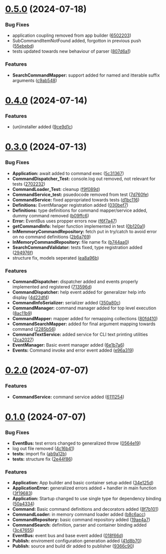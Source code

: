 # [0.5.0](https://github.com/JannickOste/StevenCLI/compare/v0.4.0...v0.5.0) (2024-07-18)


### Bug Fixes

* application coupling removed from app builder ([6502203](https://github.com/JannickOste/StevenCLI/commit/65022035c65d7890eb00a111dd4e55a10f396f10))
* SubCommandItemNotFound added, forgotton in previous push ([55ebebd](https://github.com/JannickOste/StevenCLI/commit/55ebebdb0bcd090b26aaa6ee8b7cef448a1ba83c))
* tests updated towards new behaviour of parser ([807d6a1](https://github.com/JannickOste/StevenCLI/commit/807d6a19932f33f186e6fde36bb4fd8764199c5a))


### Features

* **SearchCommandMapper:** support added for named and itterable suffix arguments ([c9ab548](https://github.com/JannickOste/StevenCLI/commit/c9ab548af5f805583117604c58e020b4f34a4696))

# [0.4.0](https://github.com/JannickOste/StevenCLI/compare/v0.3.0...v0.4.0) (2024-07-14)


### Features

* (un)installer added ([9ce9d1c](https://github.com/JannickOste/StevenCLI/commit/9ce9d1cf9bd890e9f840864d1f99487087638186))

# [0.3.0](https://github.com/JannickOste/StevenCLI/compare/v0.2.0...v0.3.0) (2024-07-13)


### Bug Fixes

* **Application:** await added to command exec ([5c31367](https://github.com/JannickOste/StevenCLI/commit/5c313677f6df0c200856992dc552eab19eef438b))
* **CommandDispatcher_Test:** console.log out removed, not relevant for tests ([2702232](https://github.com/JannickOste/StevenCLI/commit/270223235cf2bc87d5d9af1071ddabb6893f046d))
* **CommandLoader_Test:** cleanup ([f9f089d](https://github.com/JannickOste/StevenCLI/commit/f9f089dce6899f655ae86d733f698a817ba49c62))
* **CommandService_test:** psuedocode removed from test ([7d760fe](https://github.com/JannickOste/StevenCLI/commit/7d760fe20e018504f8d8191adcf8849d7aea6645))
* **CommandService:** fixed appropriated towards tests ([d1bc116](https://github.com/JannickOste/StevenCLI/commit/d1bc116cfb140c8307ba1b5cd50da8bb7560fd8c))
* **Definitions:** EventManager registration added ([030bef7](https://github.com/JannickOste/StevenCLI/commit/030bef734be606405793700f8fc4d1c4a2236623))
* **Definitions:** type definitions for command mapper/service added, dummy command removed ([b09ffc6](https://github.com/JannickOste/StevenCLI/commit/b09ffc60b797716d84cf36721aeb05f2e75ffdef))
* **Error:** EventBus uses propper errors now ([f6f7a47](https://github.com/JannickOste/StevenCLI/commit/f6f7a4714eb23eb1421ecddbb5a9a933f59dc3d9))
* **getCommandInfo:** helper function implemented in test ([0b120a1](https://github.com/JannickOste/StevenCLI/commit/0b120a1e73076c8280b25bbaac6d64f0bb2fb163))
* **InMemmoryCommandRepository:** fetch put in try/catch to avoid error on no command definitions ([2b6a769](https://github.com/JannickOste/StevenCLI/commit/2b6a7693f127021dc3ac7a6d2937e3a30c96ce07))
* **InMemoryCommandRepository:** file name fix ([b744aa0](https://github.com/JannickOste/StevenCLI/commit/b744aa0812acdc418a7f6d0fa609f8899684f145))
* **SearchCommandValidator:** tests fixed, type registration added ([294976f](https://github.com/JannickOste/StevenCLI/commit/294976f7312103b3aa7b68a24f865915b0e37343))
* structure fix, models seperated ([ea8a96b](https://github.com/JannickOste/StevenCLI/commit/ea8a96bccf654e258b6e6a703668b205a5379478))


### Features

* **CommandDispatcher:** dispatcher added and events properly implemented and registered ([713596d](https://github.com/JannickOste/StevenCLI/commit/713596d62c9d5f02c64379843d7ba7a2bef116b6))
* **CommandDispatcher:** help event added for generalizer help info display ([4d22df4](https://github.com/JannickOste/StevenCLI/commit/4d22df44ad281d81656a58c5fea1e7c63ead57e7))
* **CommandInfoSerializer:** serializer added ([350a80c](https://github.com/JannickOste/StevenCLI/commit/350a80c157e06010094ab683b1fc18bac92500d0))
* **CommandManager:** command manager added for top level execution ([8ac11b9](https://github.com/JannickOste/StevenCLI/commit/8ac11b91b8f215e18be9309481435b9cbfbde5e1))
* **CommandMapper:** mapper added for remapping collections ([80fd410](https://github.com/JannickOste/StevenCLI/commit/80fd4107d4a203b93e7b272f003bf9347cbf28d3))
* **CommandSearchMapper:** added for final argument mapping towards command ([2285b56](https://github.com/JannickOste/StevenCLI/commit/2285b561b04ddf502d7ecd094ca019b8ea0efb99))
* **CommandTextService:** added service for CLI text printing utilities ([2ca2027](https://github.com/JannickOste/StevenCLI/commit/2ca20275afc30bccf92cda9c10fad76cff5ecd73))
* **EventManager:** Basic event manager added ([6e1b7a6](https://github.com/JannickOste/StevenCLI/commit/6e1b7a647e2ffbfa79254d47fa1e60eb0cf967c2))
* **Events:** Command invoke and error event added ([e96a319](https://github.com/JannickOste/StevenCLI/commit/e96a31999bd0c562bcbc00660b368282cc4a6ab3))

# [0.2.0](https://github.com/JannickOste/StevenCLI/compare/v0.1.0...v0.2.0) (2024-07-07)


### Features

* **CommandService:** command service added ([6111254](https://github.com/JannickOste/StevenCLI/commit/6111254456e3b0fe058834fca2e6321e5f50774b))

# [0.1.0](https://github.com/JannickOste/StevenCLI/compare/v0.0.0...v0.1.0) (2024-07-07)


### Bug Fixes

* **EventBus:** test errors changed to generalized throw ([0564e19](https://github.com/JannickOste/StevenCLI/commit/0564e19ad6550d3a6e3afda64035ce45474c39ea))
* log out file removed ([4c16b41](https://github.com/JannickOste/StevenCLI/commit/4c16b41a79a5377831191d5f08a41e66643ff06b))
* **tests:** import fix ([ab9a12b](https://github.com/JannickOste/StevenCLI/commit/ab9a12bfcfa8ce6193c359ee5333df2f5a96135e))
* **tests:** structure fix ([2e44f86](https://github.com/JannickOste/StevenCLI/commit/2e44f8601b376d9388b0217c77c1ec51a598c264))


### Features

* **Application:** App builder and basic container setup added ([34e125d](https://github.com/JannickOste/StevenCLI/commit/34e125da6bea9d89ddfc6030115bf3613e2d4eca))
* **ApplicationError:** generalized errors added + handler in main function ([3f19683](https://github.com/JannickOste/StevenCLI/commit/3f1968351698f09c54e1b9776d74daa41bb26dbf))
* **Application:** Startup changed to use single type for dependency binding ([50a4334](https://github.com/JannickOste/StevenCLI/commit/50a4334698c9933eff9cb0d7780f7ad803bc6ca4))
* **Command:** Basic command definitions and decorators added ([8f7b101](https://github.com/JannickOste/StevenCLI/commit/8f7b101992a0b674d683d8e8c3ce9065c19da9a4))
* **CommandLoader:** in memory command loader added ([b8c6acc](https://github.com/JannickOste/StevenCLI/commit/b8c6acc4e216ee28ce13c83d077d6ccbcebef03b))
* **CommandRepository:** basic command repository added ([19ae4a7](https://github.com/JannickOste/StevenCLI/commit/19ae4a7b3a8e1f0de5cfc8d251bdbbb5c0b32b3e))
* **CommandSearch:** definition, parser and container binding added ([3c47655](https://github.com/JannickOste/StevenCLI/commit/3c4765537732b1542822bbeb62b7da07d065b0ab))
* **EventBus:** event bus and base event added ([018f66d](https://github.com/JannickOste/StevenCLI/commit/018f66dadc9a0b221add5f2f358a41bbee12c1fa))
* **Publish:** enviroment configuration generation added ([41d8b70](https://github.com/JannickOste/StevenCLI/commit/41d8b70e7988c5e2911278a56e2820144318db44))
* **Publish:** source and build dir added to publisher ([9366c90](https://github.com/JannickOste/StevenCLI/commit/9366c9008410e9971154abacd8f0f51b3e41f609))
